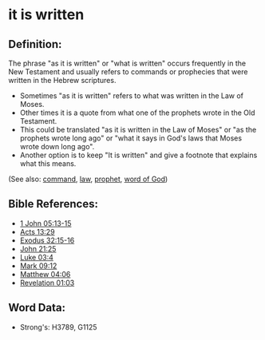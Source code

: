 # it is written #

## Definition: ##

The phrase "as it is written" or "what is written" occurs frequently in the New Testament and usually refers to commands or prophecies that were written in the Hebrew scriptures.

* Sometimes "as it is written" refers to what was written in the Law of Moses.
* Other times it is a quote from what one of the prophets wrote in the Old Testament.
* This could be translated "as it is written in the Law of Moses" or "as the prophets wrote long ago" or "what it says in God's laws that Moses wrote down long ago".
* Another option is to keep "It is written" and give a footnote that explains what this means.

(See also: [command](../kt/command.md), [law](../kt/lawofmoses.md), [prophet](../kt/prophet.md), [word of God](../kt/wordofgod.md))

## Bible References: ##

* [1 John 05:13-15](rc://en/tn/help/1jn/05/13)
* [Acts 13:29](rc://en/tn/help/act/13/29)
* [Exodus 32:15-16](rc://en/tn/help/exo/32/15)
* [John 21:25](rc://en/tn/help/jhn/21/25)
* [Luke 03:4](rc://en/tn/help/luk/03/4)
* [Mark 09:12](rc://en/tn/help/mrk/09/12)
* [Matthew 04:06](rc://en/tn/help/mat/04/06)
* [Revelation 01:03](rc://en/tn/help/rev/01/03)

## Word Data: ##

* Strong's: H3789, G1125
